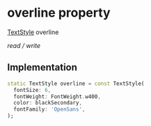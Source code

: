 


# overline property







[TextStyle](https://api.flutter.dev/flutter/painting/TextStyle-class.html) overline
  
_<span class="feature">read / write</span>_






## Implementation

```dart
static TextStyle overline = const TextStyle(
  fontSize: 6,
  fontWeight: FontWeight.w400,
  color: blackSecondary,
  fontFamily: 'OpenSans',
);
```







